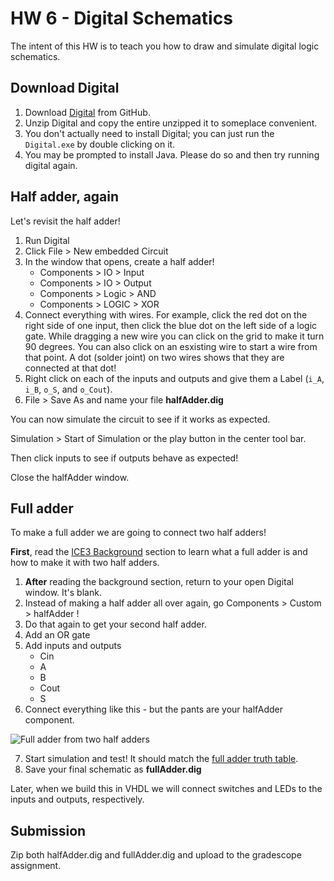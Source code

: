 # HW 6 - Digital Schematics

The intent of this HW is to teach you how to draw and simulate digital logic schematics.

## Download Digital

1. Download [Digital](https://github.com/hneemann/Digital) from GitHub.
2. Unzip Digital and copy the entire unzipped it to someplace convenient.
3. You don't actually need to install Digital; you can just run the `Digital.exe` by double clicking on it.
4. You may be prompted to install Java. Please do so and then try running digital again.

## Half adder, again

Let's revisit the half adder!

1. Run Digital
2. Click File > New embedded Circuit
3. In the window that opens, create a half adder!
    - Components > IO > Input
    - Components > IO > Output
    - Components > Logic > AND
    - Components > LOGIC > XOR
4. Connect everything with wires. For example, click the red dot on the right side of one input, then click the blue dot on the left side of a logic gate. While dragging a new wire you can click on the grid to make it turn 90 degrees. You can also click on an esxisting wire
to start a wire from that point. A dot (solder joint) on two wires shows that they are connected at that dot!
5. Right click on each of the inputs and outputs and give them a Label (`i_A`, `i_B`, `o_S`, and `o_Cout`).
6. File > Save As and name your file **halfAdder.dig**

You can now simulate the circuit to see if it works as expected.

Simulation > Start of Simulation or the play button in the center tool bar.

Then click inputs to see if outputs behave as expected!

Close the halfAdder window.

## Full adder

To make a full adder we are going to connect two half adders!

**First**, read the [ICE3 Background](https://usafa-ece.github.io/ece281-book/ICE/ICE3.html#background) section to learn what a full adder is and how to make it with two half adders.

1. **After** reading the background section, return to your open Digital window. It's blank.
2. Instead of making a half adder all over again, go Components > Custom > halfAdder !
3. Do that again to get your second half adder.
4. Add an OR gate
5. Add inputs and outputs
    - Cin
    - A
    - B
    - Cout
    - S
6. Connect everything like this - but the pants are your halfAdder component.

![Full adder from two half adders](../ICE/img/ice3_fullfromtwo.png)

7. Start simulation and test! It should match the [full adder truth table](https://usafa-ece.github.io/ece281-book/ICE/ICE3.html#full-adder-truth).
8. Save your final schematic as **fullAdder.dig**

Later, when we build this in VHDL we will connect switches and LEDs to the inputs and outputs, respectively.

## Submission

Zip both halfAdder.dig and fullAdder.dig and upload to the gradescope assignment.
